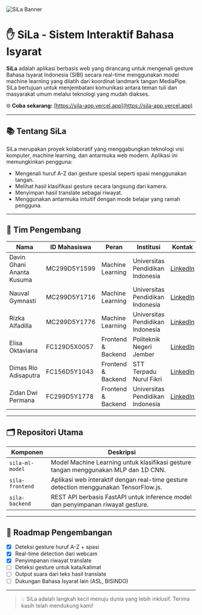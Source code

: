 ![SiLa Banner](https://user-images.githubusercontent.com/placeholder/sila-banner.png)

# ✋ SiLa - Sistem Interaktif Bahasa Isyarat

**SiLa** adalah aplikasi berbasis web yang dirancang untuk mengenali gesture Bahasa Isyarat Indonesia (SIBI) secara real-time menggunakan model machine learning yang dilatih dari koordinat landmark tangan MediaPipe. SiLa bertujuan untuk menjembatani komunikasi antara teman tuli dan masyarakat umum melalui teknologi yang mudah diakses.

🌐 **Coba sekarang:** [https://sila-app.vercel.app](https://sila-app.vercel.app)

---

## 📚 Tentang SiLa

SiLa merupakan proyek kolaboratif yang menggabungkan teknologi visi komputer, machine learning, dan antarmuka web modern. Aplikasi ini memungkinkan pengguna:

- Mengenali huruf A-Z dan gesture spesial seperti spasi menggunakan tangan.
- Melihat hasil klasifikasi gesture secara langsung dari kamera.
- Menyimpan hasil translate sebagai riwayat.
- Menggunakan antarmuka intuitif dengan mode belajar yang ramah pengguna.

---

## 👥 Tim Pengembang

| Nama                       | ID Mahasiswa     | Peran               | Institusi                              | Kontak |
|---------------------------|------------------|----------------------|----------------------------------------|--------|
| Davin Ghani Ananta Kusuma | MC299D5Y1599     | Machine Learning     | Universitas Pendidikan Indonesia       | [LinkedIn](http://www.linkedin.com/in/davin-kusuma22) |
| Nauval Gymnasti           | MC299D5Y1716     | Machine Learning     | Universitas Pendidikan Indonesia       | [LinkedIn](https://www.linkedin.com/in/nauval-gymnasti) |
| Rizka Alfadilla           | MC299D5Y1776     | Machine Learning     | Universitas Pendidikan Indonesia       | [LinkedIn](https://www.linkedin.com/in/rizka-alfadilla) |
| Elisa Oktaviana           | FC129D5X0057     | Frontend & Backend   | Politeknik Negeri Jember               | [LinkedIn](https://www.linkedin.com/in/elisa-oktaviana) |
| Dimas Rio Adisaputra      | FC156D5Y1043     | Frontend & Backend   | STT Terpadu Nurul Fikri                | [LinkedIn](http://www.linkedin.com/in/dimasrioadisaputra) |
| Zidan Dwi Permana         | FC299D5Y1778     | Frontend & Backend   | Universitas Pendidikan Indonesia       | [LinkedIn](https://www.linkedin.com/in/zidan-dwi-permana-7a8b4a24a/) |

---

## 🗂️ Repositori Utama

| Komponen               | Deskripsi                                                                                      |
|------------------------|-----------------------------------------------------------------------------------------------|
| `sila-ml-model`        | Model Machine Learning untuk klasifikasi gesture tangan menggunakan MLP dan 1D CNN.           |
| `sila-frontend`        | Aplikasi web interaktif dengan real-time gesture detection menggunakan TensorFlow.js.         |
| `sila-backend`         | REST API berbasis FastAPI untuk inference model dan penyimpanan riwayat gesture.              |

---

## 🚧 Roadmap Pengembangan

- [x] Deteksi gesture huruf A-Z + spasi
- [x] Real-time detection dari webcam
- [x] Penyimpanan riwayat translate
- [ ] Deteksi gesture untuk kata/kalimat
- [ ] Output suara dari teks hasil translate
- [ ] Dukungan Bahasa Isyarat lain (ASL, BISINDO)

---

> 💡 SiLa adalah langkah kecil menuju dunia yang lebih inklusif. Terima kasih telah mendukung kami!
